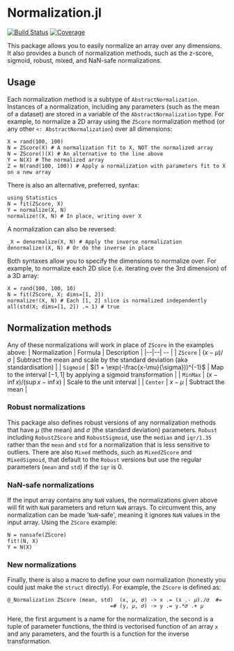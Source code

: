 # Normalization.jl

[![Build Status](https://github.com/brendanjohnharris/Normalization.jl/actions/workflows/CI.yml/badge.svg?branch=main)](https://github.com/brendanjohnharris/Normalization.jl/actions/workflows/CI.yml?query=branch%3Amain)
[![Coverage](https://codecov.io/gh/brendanjohnharris/Normalization.jl/branch/main/graph/badge.svg)](https://codecov.io/gh/brendanjohnharris/Normalization.jl)

This package allows you to easily normalize an array over any dimensions.
It also provides a bunch of normalization methods, such as the z-score, sigmoid, robust, mixed, and NaN-safe normalizations.

## Usage

Each normalization method is a subtype of `AbstractNormalization`. Instances of a normalization, including any parameters (such as the mean of a dataset) are stored in a variable of the `AbstractNormalization` type.
For example, to normalize a 2D array using the `ZScore` normalization method (or any other `<: AbstractNormalization`) over all dimensions:
```
X = rand(100, 100)
N = ZScore(X) # A normalization fit to X, NOT the normalized array
N = ZScore()(X) # An alternative to the line above
Y = N(X) # The normalized array
Z = N(rand(100, 100)) # Apply a normalization with parameters fit to X on a new array
```

There is also an alternative, preferred, syntax:
```
using Statistics
N = fit(ZScore, X)
Y = normalize(X, N)
normalize!(X, N) # In place, writing over X
```

A normalization can also be reversed:
```
_X = denormalize(X, N) # Apply the inverse normalization
denormalize!(X, N) # Or do the inverse in place
```

Both syntaxes allow you to specify the dimensions to normalize over. For example, to normalize each 2D slice (i.e. iterating over the 3rd dimension) of a 3D array:
```
X = rand(100, 100, 10)
N = fit(ZScore, X; dims=[1, 2])
normalize!(X, N) # Each [1, 2] slice is normalized independently
all(std(X; dims=[1, 2]) .≈ 1) # true
```

## Normalization methods

Any of these normalizations will work in place of `ZScore` in the examples above:
| Normalization | Formula | Description |
|--|--| -- |
| `ZScore` | $(x - \mu)/\sigma$ | Subtract the mean and scale by the standard deviation (aka standardisation) |
| `Sigmoid` | $(1 + \exp(-\frac{x-\mu}{\sigma}))^{-1}$ | Map to the interval $[-1, 1]$ by applying a sigmoid transformation |
| `MinMax` | $(x-\inf{x})/(\sup{x}-\inf{x})$ | Scale to the unit interval |
| `Center` | $x - \mu$ | Subtract the mean |


### Robust normalizations
This package also defines robust versions of any normalization methods that have $\mu$ (the mean) and $\sigma$ (the standard deviation) parameters. 
`Robust` including `RobustZScore` and `RobustSigmoid`, use the `median` and `iqr/1.35` rather than the `mean` and `std` for a normalization that is less sensitive to outliers.
There are also `Mixed` methods, such as `MixedZScore` and `MixedSigmoid`, that default to the `Robust` versions but use the regular parameters (`mean` and `std`) if the `iqr` is 0.

### NaN-safe normalizations

If the input array contains any `NaN` values, the normalizations given above will fit with `NaN` parameters and return `NaN` arrays. To circumvent this, any normalization can be made '`NaN`-safe', meaning it ignores `NaN` values in the input array. Using the `ZScore` example:
```
N = nansafe(ZScore)
fit!(N, X)
Y = N(X)
```

### New normalizations

Finally, there is also a macro to define your own normalization (honestly you could just make the `struct` directly). For example, the `ZScore` is defined as:
```
@_Normalization ZScore (mean, std)  (x, 𝜇, 𝜎) -> x .= (x .- 𝜇)./𝜎  #=
                                 =# (y, 𝜇, 𝜎) -> y .= y.*𝜎 .+ 𝜇
```
Here, the first argument is a name for the normalization, the second is a tuple of parameter functions, the third is vectorised function of an array `x` and any parameters, and the fourth is a function for the inverse transformation.
